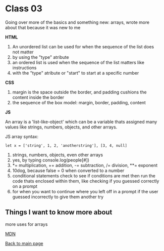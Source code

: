 # Class 03

Going over more of the basics and something new: arrays, wrote more about that because it was new to me

**HTML**

1. An unordered list can be used for when the sequence of the list does not matter
2. by using the "type" atribute
3. an ordered list is used when the sequence of the list matters like instructions
4. with the "type" atribute or "start" to start at a specific number

**CSS**

1. margin is the space outside the border, and padding cushions the content inside the border
2. the sequence of the box model: margin, border, padding, content

**JS**

An array is a 'list-like-object' which can be a variable thats assigned many values like strings, numbers, objects, and other arrays.

JS array syntax:

```
let x = ['string', 1, 2, 'anotherstring'], [3, 4, null]
```

1. strings, numbers, objects, even other arrays
2. yes, by typing console.log(people[#])
3. *= multiplication, += addition, -= subtraction, /= division, **= exponent
4. 10dog, because false = 0 when converted to a number
5. conditional statements check to see if conditions are met then run the code thats enclosed within them, like checking if you guessed correctly on a prompt
6. for when you want to continue where you left off in a prompt if the user guessed incorrectly to give them another try

## Things I want to know more about
more uses for arrays

[MDN](https://developer.mozilla.org/en-US/docs/Learn/JavaScript)

[Back to main page](https://vadengrey.github.io/reading-notes/)
